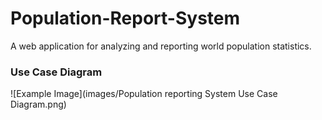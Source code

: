 # Population-Report-System
A web application for analyzing and reporting world population statistics.


### Use Case Diagram
![Example Image](images/Population reporting System Use Case Diagram.png)
